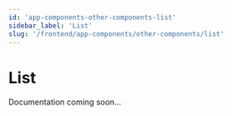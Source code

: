 ```yaml
---
id: 'app-components-other-components-list'
sidebar_label: 'List'
slug: '/frontend/app-components/other-components/list'
---
```


# List

Documentation coming soon...